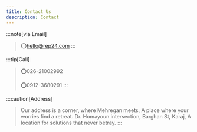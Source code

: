 ```yaml
---
title: Contact Us
description: Contact
---
```


:::note[via Email]
> ⭕hello@rep24.com
:::

:::tip[Call]
> ⭕026-21002992<br>
>
> ⭕0912-3680291
:::

:::caution[Address]
> Our address is a corner, where Mehregan meets, A place where your worries find a retreat. Dr. Homayoun intersection, Barghan St, Karaj, A location for solutions that never betray.
:::